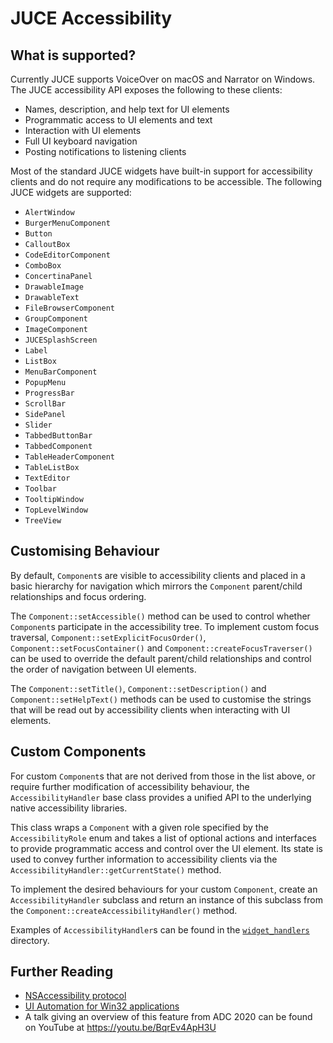 # JUCE Accessibility

## What is supported?

Currently JUCE supports VoiceOver on macOS and Narrator on Windows. The JUCE
accessibility API exposes the following to these clients:

  - Names, description, and help text for UI elements
  - Programmatic access to UI elements and text
  - Interaction with UI elements
  - Full UI keyboard navigation
  - Posting notifications to listening clients

Most of the standard JUCE widgets have built-in support for accessibility
clients and do not require any modifications to be accessible. The following
JUCE widgets are supported:

  - `AlertWindow`
  - `BurgerMenuComponent`
  - `Button`
  - `CalloutBox`
  - `CodeEditorComponent`
  - `ComboBox`
  - `ConcertinaPanel`
  - `DrawableImage`
  - `DrawableText`
  - `FileBrowserComponent`
  - `GroupComponent`
  - `ImageComponent`
  - `JUCESplashScreen`
  - `Label`
  - `ListBox`
  - `MenuBarComponent`
  - `PopupMenu`
  - `ProgressBar`
  - `ScrollBar`
  - `SidePanel`
  - `Slider`
  - `TabbedButtonBar`
  - `TabbedComponent`
  - `TableHeaderComponent`
  - `TableListBox`
  - `TextEditor`
  - `Toolbar`
  - `TooltipWindow`
  - `TopLevelWindow`
  - `TreeView`

## Customising Behaviour

By default, `Component`s are visible to accessibility clients and placed in a
basic hierarchy for navigation which mirrors the `Component` parent/child
relationships and focus ordering.

The `Component::setAccessible()` method can be used to control whether
`Component`s participate in the accessibility tree. To implement custom focus
traversal, `Component::setExplicitFocusOrder()`,
`Component::setFocusContainer()` and `Component::createFocusTraverser()` can be
used to override the default parent/child relationships and control the order
of navigation between UI elements.

The `Component::setTitle()`, `Component::setDescription()` and
`Component::setHelpText()` methods can be used to customise the strings that
will be read out by accessibility clients when interacting with UI elements.

## Custom Components

For custom `Component`s that are not derived from those in the list above, or
require further modification of accessibility behaviour, the
`AccessibilityHandler` base class provides a unified API to the underlying
native accessibility libraries.

This class wraps a `Component` with a given role specified by the
`AccessibilityRole` enum and takes a list of optional actions and interfaces to
provide programmatic access and control over the UI element. Its state is used
to convey further information to accessibility clients via the
`AccessibilityHandler::getCurrentState()` method.

To implement the desired behaviours for your custom `Component`, create an
`AccessibilityHandler` subclass and return an instance of this subclass from the
`Component::createAccessibilityHandler()` method.

Examples of `AccessibilityHandler`s can be found in the
[`widget_handlers`](/modules/juce_gui_basics/accessibility/widget_handlers)
directory.

## Further Reading

  - [NSAccessibility protocol](https://developer.apple.com/documentation/appkit/nsaccessibility?language=objc)
  - [UI Automation for Win32 applications](https://docs.microsoft.com/en-us/windows/win32/winauto/entry-uiauto-win32)
  - A talk giving an overview of this feature from ADC 2020 can be found on
    YouTube at https://youtu.be/BqrEv4ApH3U

